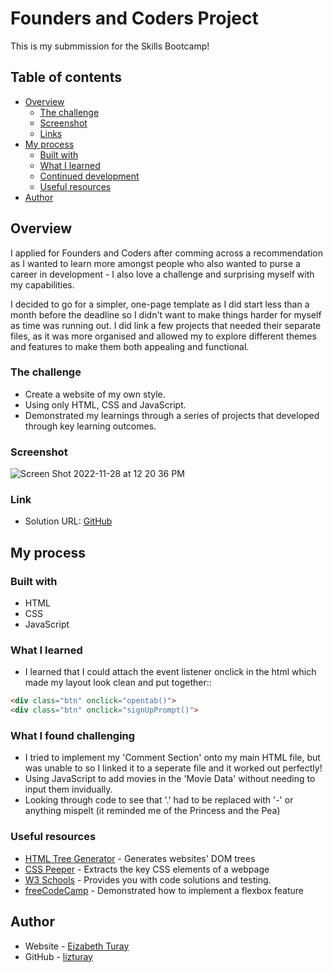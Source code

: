 # Founders and Coders Project

This is my submmission for the Skills Bootcamp!

## Table of contents

- [Overview](#overview)
  - [The challenge](#the-challenge)
  - [Screenshot](#screenshot)
  - [Links](#links)
- [My process](#my-process)
  - [Built with](#built-with)
  - [What I learned](#what-i-learned)
  - [Continued development](#continued-development)
  - [Useful resources](#useful-resources)
- [Author](#author)

## Overview

I applied for Founders and Coders after comming across a recommendation as I wanted 
to learn more amongst people who also wanted to purse a career in development - I also 
love a challenge and surprising myself with my capabilities. 

I decided to go for a simpler, one-page template as I did start less than a month before the deadline 
so I didn't want to make things harder for myself as time was running out. I did link a few projects 
that needed their separate files, as it was more organised and allowed my to explore different themes 
and features to make them both appealing and functional.

### The challenge

- Create a website of my own style.
- Using only HTML, CSS and JavaScript.
- Demonstrated my learnings through a series of projects that developed through key learning outcomes.

### Screenshot

![Screen Shot 2022-11-28 at 12 20 36 PM](https://i.imgur.com/Be2ethA.png)

### Link

- Solution URL: [GitHub](https://github.com/lizturay/Coders-and-Founders)

## My process

### Built with

- HTML
- CSS
- JavaScript

### What I learned

- I learned that I could attach the event listener onclick in the html which made my layout look clean and put together::

```html
<div class="btn" onclick="opentab()">
<div class="btn" onclick="signUpPrompt()">
```

### What I found challenging

- I tried to implement my 'Comment Section' onto my main HTML file, but was unable to so I linked it to a seperate file and it worked out perfectly!
- Using JavaScript to add movies in the 'Movie Data' without needing to input them invidually.
- Looking through code to see that '.' had to be replaced with '-' or anything mispelt (it reminded me of the Princess and the Pea)

### Useful resources

- [HTML Tree Generator](https://chrome.google.com/webstore/detail/html-tree-generator/dlbbmhhaadfnbbdnjalilhdakfmiffeg) - Generates websites' DOM trees
- [CSS Peeper](https://chrome.google.com/webstore/detail/css-peeper/mbnbehikldjhnfehhnaidhjhoofhpehk?hl=en) - Extracts the key CSS elements of a webpage
- [W3 Schools](https://www.w3schools.com/) - Provides you with code solutions and testing.
- [freeCodeCamp](https://www.freecodecamp.org/learn/2022/responsive-web-design/learn-css-flexbox-by-building-a-photo-gallery/) - Demonstrated how to implement a flexbox feature

## Author

- Website - [Eizabeth Turay](https://www.elizabethturay.co.uk/)
- GitHub - [lizturay](https://github.com/lizturay)

